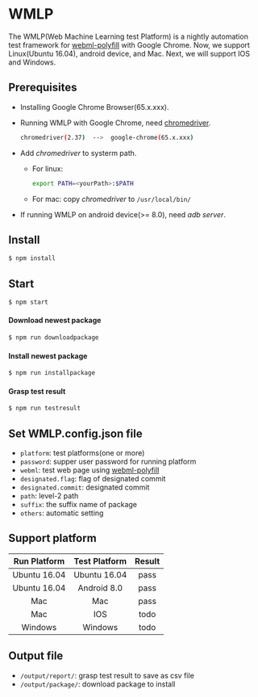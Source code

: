 # WMLP

The WMLP(Web Machine Learning test Platform) is a nightly automation test framework for [webml-polyfill](https://github.com/intel/webml-polyfill) with Google Chrome.
Now, we support Linux(Ubuntu 16.04), android device, and Mac.
Next, we will support IOS and Windows.

## Prerequisites
* Installing Google Chrome Browser(65.x.xxx).
* Running WMLP with Google Chrome, need [chromedriver](http://chromedriver.storage.googleapis.com/index.html).

   ```sh
   chromedriver(2.37)  -->  google-chrome(65.x.xxx)
   ```

* Add *chromedriver* to systerm path.
   + For linux:

      ```sh
      export PATH=<yourPath>:$PATH
      ```

   + For mac: copy *chromedriver* to `/usr/local/bin/`

* If running WMLP on android device(>= 8.0), need *adb server*.

## Install

```sh
$ npm install
```

## Start

```sh
$ npm start
```

#### Download newest package

```sh
$ npm run downloadpackage
```

#### Install newest package

```sh
$ npm run installpackage
```

#### Grasp test result

```sh
$ npm run testresult
```

## Set WMLP.config.json file

* `platform`: test platforms(one or more)
* `password`: supper user password for running platform
* `webml`: test web page using [webml-polyfill](https://github.com/intel/webml-polyfill)
* `designated.flag`: flag of designated commit
* `designated.commit`: designated commit
* `path`: level-2 path
* `suffix`: the suffix name of package
* `others`: automatic setting

## Support platform

| Run Platform  | Test Platform |  Result |
|     :---:     |     :---:     |  :---:  |
| Ubuntu 16.04  | Ubuntu 16.04  |   pass  |
| Ubuntu 16.04  |  Android 8.0  |   pass  |
|      Mac      |       Mac     |   pass  |
|      Mac      |       IOS     |   todo  |
|    Windows    |     Windows   |   todo  |

## Output file

* `/output/report/`: grasp test result to save as csv file
* `/output/package/`: download package to install
